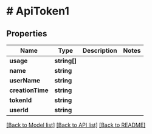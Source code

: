 # # ApiToken1

## Properties

Name | Type | Description | Notes
------------ | ------------- | ------------- | -------------
**usage** | **string[]** |  |
**name** | **string** |  |
**userName** | **string** |  |
**creationTime** | **string** |  |
**tokenId** | **string** |  |
**userId** | **string** |  |

[[Back to Model list]](../../README.md#models) [[Back to API list]](../../README.md#endpoints) [[Back to README]](../../README.md)
